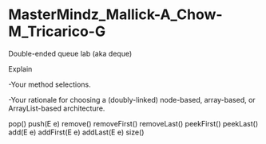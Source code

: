 # MasterMindz_Mallick-A_Chow-M_Tricarico-G
Double-ended queue lab (aka deque)

Explain

  -Your method selections.
  
  -Your rationale for choosing a (doubly-linked) node-based, array-based, or ArrayList-based architecture.

pop()
push(E e)
remove()
removeFirst()
removeLast()
peekFirst()
peekLast()
add(E e)
addFirst(E e)
addLast(E e)
size()
